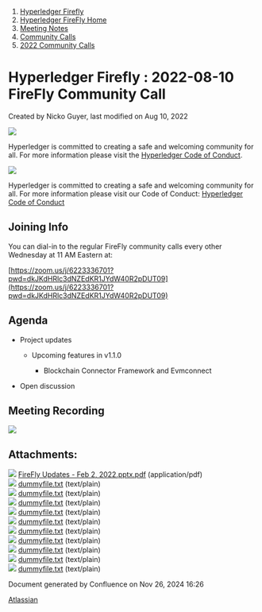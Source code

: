 1. [Hyperledger Firefly](index.html)
2. [Hyperledger FireFly Home](Hyperledger-FireFly-Home_20152345.html)
3. [Meeting Notes](Meeting-Notes_20156412.html)
4. [Community Calls](Community-Calls_20154671.html)
5. [2022 Community Calls](2022-Community-Calls_20156522.html)

# Hyperledger Firefly : 2022-08-10 FireFly Community Call

Created by Nicko Guyer, last modified on Aug 10, 2022

![](https://wiki.hyperledger.org/download/attachments/2392771/welcome.png?version=2&modificationDate=1572450107000&api=v2)

Hyperledger is committed to creating a safe and welcoming community for all. For more information please visit the [Hyperledger Code of Conduct](https://lf-hyperledger.atlassian.net/wiki/spaces/HYP/pages/19595281/Hyperledger+Code+of+Conduct).

![](https://wiki.hyperledger.org/download/attachments/29034696/Antitrustnotice.png?version=1&modificationDate=1581695654000&api=v2)

Hyperledger is committed to creating a safe and welcoming community for all. For more information please visit our Code of Conduct: [Hyperledger Code of Conduct](https://lf-hyperledger.atlassian.net/wiki/spaces/HYP/pages/19595281/Hyperledger+Code+of+Conduct)

## Joining Info

You can dial-in to the regular FireFly community calls every other Wednesday at 11 AM Eastern at:

[https://zoom.us/j/6223336701?pwd=dkJKdHRlc3dNZEdKR1JYdW40R2pDUT09](https://zoom.us/j/6223336701?pwd=dkJKdHRlc3dNZEdKR1JYdW40R2pDUT09)

## Agenda

- Project updates
  
  - Upcoming features in v1.1.0
    
    - Blockchain Connector Framework and Evmconnect
- Open discussion

## Meeting Recording

![](plugins/servlet/confluence/placeholder/unknown-attachment)

## Attachments:

![](images/icons/bullet_blue.gif) [FireFly Updates - Feb 2, 2022.pptx.pdf](attachments/20154969/20156628.pdf) (application/pdf)  
![](images/icons/bullet_blue.gif) [dummyfile.txt](attachments/20154969/20156632.txt) (text/plain)  
![](images/icons/bullet_blue.gif) [dummyfile.txt](attachments/20154969/20156629.txt) (text/plain)  
![](images/icons/bullet_blue.gif) [dummyfile.txt](attachments/20154969/20156620.txt) (text/plain)  
![](images/icons/bullet_blue.gif) [dummyfile.txt](attachments/20154969/20156621.txt) (text/plain)  
![](images/icons/bullet_blue.gif) [dummyfile.txt](attachments/20154969/20156622.txt) (text/plain)  
![](images/icons/bullet_blue.gif) [dummyfile.txt](attachments/20154969/20156623.txt) (text/plain)  
![](images/icons/bullet_blue.gif) [dummyfile.txt](attachments/20154969/20156624.txt) (text/plain)  
![](images/icons/bullet_blue.gif) [dummyfile.txt](attachments/20154969/20156625.txt) (text/plain)  
![](images/icons/bullet_blue.gif) [dummyfile.txt](attachments/20154969/20156626.txt) (text/plain)  
![](images/icons/bullet_blue.gif) [dummyfile.txt](attachments/20154969/20156627.txt) (text/plain)

Document generated by Confluence on Nov 26, 2024 16:26

[Atlassian](http://www.atlassian.com/)
